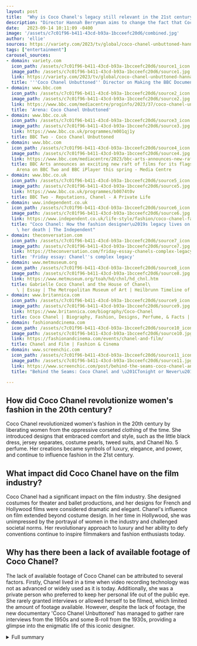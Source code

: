 ```yaml
---
layout: post
title:  "Why is Coco Chanel's legacy still relevant in the 21st century?"
description: "Director Hannah Berryman aims to change the fact that Coco Chanel's legacy has rarely been tackled on screen with a new feature-length BBC Two documentary about the designer."
date:   2023-09-14 10:11:09 -0400
image: '/assets/c7c01f96-b411-43cd-b93a-1bcceefc20d6/combined.jpg'
author: 'ellie'
sources: https://variety.com/2023/tv/global/coco-chanel-unbuttoned-hannah-berryman-bbc-influencer-1235717611/ https://www.bbc.com/mediacentre/proginfo/2023/37/coco-chanel-unbuttoned https://www.bbc.co.uk/programmes/m001qj1y https://www.bbc.com/mediacentre/2023/bbc-arts-announces-new-raft-of-films-arena https://www.bbc.co.uk/programmes/b0074t0v https://www.independent.co.uk/life-style/fashion/coco-chanel-fashion-death-b1784447.html https://theconversation.com/friday-essay-chanels-complex-legacy-172761 https://www.metmuseum.org/toah/hd/chnl/hd_chnl.htm https://www.britannica.com/biography/Coco-Chanel https://fashionandcinema.com/events/chanel-and-film/ https://www.screenchic.com/post/behind-the-seams-coco-chanel-and-1931-s-tonight-or-never
tags: ["entertainment"]
carousel_sources:
- domain: variety.com
  icon_path: /assets/c7c01f96-b411-43cd-b93a-1bcceefc20d6/source1_icon.jpg
  image_path: /assets/c7c01f96-b411-43cd-b93a-1bcceefc20d6/source1.jpg
  link: https://variety.com/2023/tv/global/coco-chanel-unbuttoned-hannah-berryman-bbc-influencer-1235717611/
  title: '''Coco Chanel Unbuttoned'' Director on Making the BBC Documentary - Variety'
- domain: www.bbc.com
  icon_path: /assets/c7c01f96-b411-43cd-b93a-1bcceefc20d6/source2_icon.jpg
  image_path: /assets/c7c01f96-b411-43cd-b93a-1bcceefc20d6/source2.jpg
  link: https://www.bbc.com/mediacentre/proginfo/2023/37/coco-chanel-unbuttoned
  title: 'Arena: Coco Chanel Unbuttoned'
- domain: www.bbc.co.uk
  icon_path: /assets/c7c01f96-b411-43cd-b93a-1bcceefc20d6/source3_icon.jpg
  image_path: /assets/c7c01f96-b411-43cd-b93a-1bcceefc20d6/source3.jpg
  link: https://www.bbc.co.uk/programmes/m001qj1y
  title: BBC Two - Coco Chanel Unbuttoned
- domain: www.bbc.com
  icon_path: /assets/c7c01f96-b411-43cd-b93a-1bcceefc20d6/source4_icon.jpg
  image_path: /assets/c7c01f96-b411-43cd-b93a-1bcceefc20d6/source4.jpg
  link: https://www.bbc.com/mediacentre/2023/bbc-arts-announces-new-raft-of-films-arena
  title: BBC Arts announces an exciting new raft of films for its flagship strand
    Arena on BBC Two and BBC iPlayer this spring - Media Centre
- domain: www.bbc.co.uk
  icon_path: /assets/c7c01f96-b411-43cd-b93a-1bcceefc20d6/source5_icon.jpg
  image_path: /assets/c7c01f96-b411-43cd-b93a-1bcceefc20d6/source5.jpg
  link: https://www.bbc.co.uk/programmes/b0074t0v
  title: BBC Two - Reputations, Chanel - A Private Life
- domain: www.independent.co.uk
  icon_path: /assets/c7c01f96-b411-43cd-b93a-1bcceefc20d6/source6_icon.jpg
  image_path: /assets/c7c01f96-b411-43cd-b93a-1bcceefc20d6/source6.jpg
  link: https://www.independent.co.uk/life-style/fashion/coco-chanel-fashion-death-b1784447.html
  title: "Coco Chanel: How the fashion designer\u2019s legacy lives on 50 years after\
    \ her death | The Independent"
- domain: theconversation.com
  icon_path: /assets/c7c01f96-b411-43cd-b93a-1bcceefc20d6/source7_icon.jpg
  image_path: /assets/c7c01f96-b411-43cd-b93a-1bcceefc20d6/source7.jpg
  link: https://theconversation.com/friday-essay-chanels-complex-legacy-172761
  title: 'Friday essay: Chanel''s complex legacy'
- domain: www.metmuseum.org
  icon_path: /assets/c7c01f96-b411-43cd-b93a-1bcceefc20d6/source8_icon.jpg
  image_path: /assets/c7c01f96-b411-43cd-b93a-1bcceefc20d6/source8.jpg
  link: https://www.metmuseum.org/toah/hd/chnl/hd_chnl.htm
  title: Gabrielle Coco Chanel and the House of Chanel\
    \ | Essay | The Metropolitan Museum of Art | Heilbrunn Timeline of Art History"
- domain: www.britannica.com
  icon_path: /assets/c7c01f96-b411-43cd-b93a-1bcceefc20d6/source9_icon.jpg
  image_path: /assets/c7c01f96-b411-43cd-b93a-1bcceefc20d6/source9.jpg
  link: https://www.britannica.com/biography/Coco-Chanel
  title: Coco Chanel | Biography, Fashion, Designs, Perfume, & Facts | Britannica
- domain: fashionandcinema.com
  icon_path: /assets/c7c01f96-b411-43cd-b93a-1bcceefc20d6/source10_icon.jpg
  image_path: /assets/c7c01f96-b411-43cd-b93a-1bcceefc20d6/source10.jpg
  link: https://fashionandcinema.com/events/chanel-and-film/
  title: Chanel and Film | Fashion & Cinema
- domain: www.screenchic.com
  icon_path: /assets/c7c01f96-b411-43cd-b93a-1bcceefc20d6/source11_icon.jpg
  image_path: /assets/c7c01f96-b411-43cd-b93a-1bcceefc20d6/source11.jpg
  link: https://www.screenchic.com/post/behind-the-seams-coco-chanel-and-1931-s-tonight-or-never
  title: "Behind the Seams: Coco Chanel and \u201CTonight or Never\u201D"

---
```


## How did Coco Chanel revolutionize women's fashion in the 20th century?
Coco Chanel revolutionized women's fashion in the 20th century by liberating women from the oppressive corseted clothing of the time. She introduced designs that embraced comfort and style, such as the little black dress, jersey separates, costume pearls, tweed suits, and Chanel No. 5 perfume. Her creations became symbols of luxury, elegance, and power, and continue to influence fashion in the 21st century.

## What impact did Coco Chanel have on the film industry?
Coco Chanel had a significant impact on the film industry. She designed costumes for theater and ballet productions, and her designs for French and Hollywood films were considered dramatic and elegant. Chanel's influence on film extended beyond costume design. In her time in Hollywood, she was unimpressed by the portrayal of women in the industry and challenged societal norms. Her revolutionary approach to luxury and her ability to defy conventions continue to inspire filmmakers and fashion enthusiasts today.

## Why has there been a lack of available footage of Coco Chanel?
The lack of available footage of Coco Chanel can be attributed to several factors. Firstly, Chanel lived in a time when video recording technology was not as advanced or widely used as it is today. Additionally, she was a private person who preferred to keep her personal life out of the public eye. She rarely granted interviews or allowed herself to be filmed, which limited the amount of footage available. However, despite the lack of footage, the new documentary 'Coco Chanel Unbuttoned' has managed to gather rare interviews from the 1950s and some B-roll from the 1930s, providing a glimpse into the enigmatic life of this iconic designer.



<details>
  <summary>Full summary</summary>
<p>Coco Chanel, the iconic fashion designer, is finally getting the on-screen treatment she deserves in a new mesmerizing documentary directed by Hannah Berryman. Titled 'Coco Chanel Unbuttoned,' the film delves into the remarkable life and legacy of Chanel, a woman who defied conventions and revolutionized women's fashion.</p>
<p>One of the reasons Chanel's story has rarely been explored on screen is the lack of available footage of her. However, Berryman and her team have managed to gather rare interviews from the 1950s and some B-roll from the 1930s, providing a glimpse into the life of this enigmatic designer.</p>
<p>The documentary takes viewers through Chanel's early years as an orphan and her captivating relationships with glamorous men. It also sheds light on her time in Hollywood, where she experienced success but ultimately returned to France, unimpressed by the portrayal of women in the film industry.</p>
<p>Chanel's impact on women's fashion is immeasurable. She liberated women from the oppressive corseted clothing of the time and introduced designs that embraced comfort and style. Her creations, such as the little black dress, jersey separates, costume pearls, tweed suits, and Chanel No. 5 perfume, continue to be symbols of luxury, elegance, and power in the 21st century.</p>
<p>To bring Chanel's story to life, the documentary includes exclusive interviews with her biographers, fashion experts, and those who knew her well. Interviews with key figures such as Coco's long-time assistant Lilou Marquand, Jackie Rogers, Caroline de Maigret, Misa Hylton, Jerry Hall, and Georgia provide invaluable insights into the incredible life of this visionary designer.</p>
<p>The film not only celebrates Chanel's enduring legacy but also explores the impact she made on 20th-century fashion and culture. Her revolutionary approach to luxury and her ability to challenge societal norms continue to influence designers and fashion enthusiasts to this day.</p>
<p>In addition to the upcoming documentary, fans of Chanel can also look forward to an Arena documentary that focuses on her creations. This film includes interviews with individuals who knew her intimately, as well as contributions from Chanel's biographers and fashion experts.</p>
<p>Coco Chanel was not only a fashion icon but also had a significant relationship with the world of film. She designed costumes for theater and ballet productions, and her designs for French and Hollywood films were considered dramatic and elegant.</p>
<p>The release of the documentary by Hannah Berryman and the upcoming Arena documentary on Chanel's creations is a testament to the enduring legacy of Coco Chanel. Her extraordinary life and influence continue to captivate audiences, and these films provide an enthralling glimpse into the world of this iconic designer.</p>
</details>
